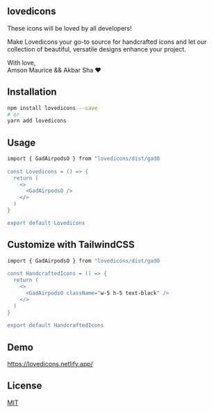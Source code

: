 <!-- ![alt text](http://codeskulptor-assets.commondatastorage.googleapis.com/assets_clock_background.png) -->

## lovedicons

These icons will be loved by all developers!

Make Lovedicons your go-to source for handcrafted icons and let our collection of beautiful, versatile designs enhance your project.

With love,\
Amson Maurice && Akbar Sha ❤

## Installation

```bash
npm install lovedicons --save
# or
yarn add lovedicons
```

## Usage

```bash
import { GadAirpodsO } from "lovedicons/dist/gadO
  
const Lovedicons = () => {
  return (
    <>
      <GadAirpodsO />
    </>
  )
}

export default Lovedicons
```

## Customize with TailwindCSS

```bash
import { GadAirpodsO } from "lovedicons/dist/gadO
  
const HandcraftedIcons = () => {
  return (
    <>
      <GadAirpodsO className="w-5 h-5 text-black" />
    </>
  )
}
  
export default HandcraftedIcons
```

## Demo
https://lovedicons.netlify.app/


## License

[MIT](https://choosealicense.com/licenses/mit/)
